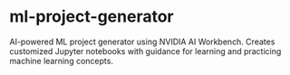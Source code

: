 # ml-project-generator
AI-powered ML project generator using NVIDIA AI Workbench. Creates customized Jupyter notebooks with guidance for learning and practicing machine learning concepts.
